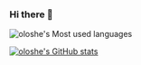 ### Hi there 👋

![oloshe's Most used languages](https://github-readme-stats.vercel.app/api/top-langs/?username=oloshe&layout=compact&hide_border=true&langs_count=12)

[![oloshe's GitHub stats](https://github-readme-stats.vercel.app/api?username=oloshe)](https://github.com/anuraghazra/github-readme-stats)
